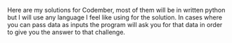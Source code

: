 Here are my solutions for Codember, most of them will be in written python but I will use any language I feel like using for the solution. In cases where you can pass data as inputs the program will ask you for that data in order to give you the answer to that challenge. 
